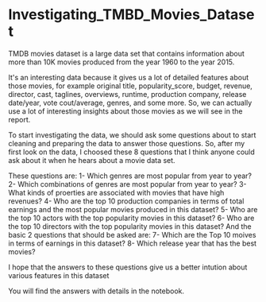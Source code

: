 # Investigating_TMBD_Movies_Dataset

TMDB movies dataset is a large data set that contains information about more than 10K movies produced from the year 1960 to the year 2015.

It's an interesting data because it gives us a lot of detailed features about those movies, for example original title, popularity_score, budget, revenue, director, cast, taglines, overviews, runtime, production company, release date/year, vote cout/average, genres, and some more. So, we can actually use a lot of interesting insights about those movies as we will see in the report.

To start investigating the data, we should ask some questions about to start cleaning and preparing the data to answer those questions. So, after my first look on the data, I choosed these 8 questions that I think anyone could ask about it when he hears about a movie data set.

These questions are:
1- Which genres are most popular from year to year?
2- Which combinations of genres are most popular from year to year?
3- What kinds of proerties are associated with movies that have high revenues?
4- Who are the top 10 production companies in terms of total earnings and the most popular movies produced in this dataset?
5- Who are the top 10 actors with the top popularity movies in this dataset?
6- Who are the top 10 directors with the top popularity movies in this dataset?
And the basic 2 questions that should be asked are:
7- Which are the Top 10 moives in terms of earnings in this dataset?
8- Which release year that has the best movies?

I hope that the answers to these questions give us a better intution about various features in this dataset

You will find the answers with details in the notebook.
